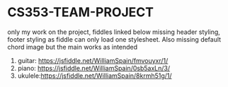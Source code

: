 # CS353-TEAM-PROJECT
only my work on the project, fiddles linked below missing header styling, footer styling as fiddle can only load one stylesheet. Also missing default chord image but the main works as intended


1. guitar: https://jsfiddle.net/WilliamSpain/fmvouyxr/1/
2. piano: https://jsfiddle.net/WilliamSpain/0sb5axLn/3/
3. ukulele:https://jsfiddle.net/WilliamSpain/8krmh51g/1/
